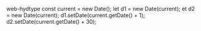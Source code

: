 web-hydtype
const current = new Date();
let d1 = new Date(current);
et d2 = new Date(current);
d1.setDate(current.getDate() + 1);
d2.setDate(current.getDate() + 30);